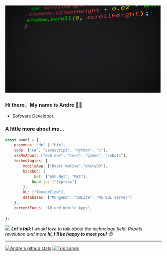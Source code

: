 ![gif](https://github.com/Andre2553/Andre2553/blob/main/source.gif)

### Hi there，My name is Andre 🙋‍♂️


- Software Developer.

###  A little more about me...  

```javascript
const anmol = {
    pronouns: "He" | "Him",
    code: ["C#", "JavaScript", "Python", "C"],
    askMeAbout: ["web dev", "tech", "games", "robots"],
    technologies: {
        mobileApp: ["React Native","Unity3D"],
        backEnd: {
            .Net: ["ASP.Net", "MVC"],
            Node.js: ["Express"]
        },
        DL: ["TensorFlow"],
        databases: ["MongoDB", "SQLite", "MS SQL Server"]
    },
    currentFocus: "AR and mobile Apps",
    
};
```

<img src="https://media.giphy.com/media/LnQjpWaON8nhr21vNW/giphy.gif" width="60"> <em><b>Let's talk </b> I would love to talk about the technology field, Robots revolution and more <b>hi, I'll be happy to meet you!</b> 😊</em>

---

[![Andre's github stats](https://github-readme-stats.vercel.app/api?username=Andre2553&show_icons=true&theme=merko)](https://github.com/anuraghazra/github-readme-stats) [![Top Langs](https://github-readme-stats.vercel.app/api/top-langs/?username=Andre2553&layout=compact&theme=merko)](https://github.com/anuraghazra/github-readme-stats)
